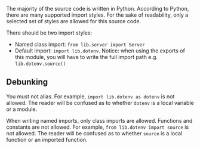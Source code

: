 The majority of the source code is written in Python. According to Python, there are many supported import styles. For the sake of readability, only a selected set of styles are allowed for this source code.

There should be two import styles:
- Named class import: `from lib.server import Server`
- Default import: `import lib.dotenv`. Notice: when using the exports of this module, you will have to write the full import path e.g. `lib.dotenv.source()`

## Debunking

You must not alias. For example, `import lib.dotenv as dotenv` is not allowed. The reader will be confused as to whether `dotenv` is a local variable or a module.

When writing named imports, only class imports are allowed. Functions and constants are not allowed. For example, `from lib.dotenv import source` is not allowed. The reader will be confused as to whether `source` is a local function or an imported function.
